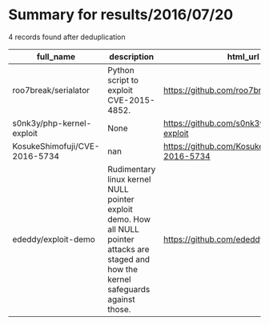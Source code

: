 
# Summary for results/2016/07/20
    
4 records found after deduplication

| full_name | description | html_url | matched_list | matched_count | pushed_at | size | stargazers_count | language | forks_count |
|-------------------------------|------------------------------------------------------------------------------------------------------------------------------------------|--------------------------------------------------|----------------|-----------------|---------------------------|--------|--------------------|------------|---------------|
| roo7break/serialator | Python script to exploit CVE-2015-4852. | https://github.com/roo7break/serialator | ['exploit'] | 1 | 2016-07-20 14:14:44+00:00 | 12 | 29 | Python | 17 |
| s0nk3y/php-kernel-exploit | None | https://github.com/s0nk3y/php-kernel-exploit | ['exploit'] | 1 | 2016-07-20 05:54:38+00:00 | 24 | 3 | PHP | 1 |
| KosukeShimofuji/CVE-2016-5734 | nan | https://github.com/KosukeShimofuji/CVE-2016-5734 | ['cve-2'] | 1 | 2016-07-20 02:59:55+00:00 | 8 | 0 | VimL | 0 |
| ededdy/exploit-demo | Rudimentary linux kernel NULL pointer exploit demo. How all NULL pointer attacks are staged and how the kernel safeguards against those. | https://github.com/ededdy/exploit-demo | ['exploit'] | 1 | 2016-07-20 15:54:19+00:00 | 2 | 1 | C | 0 |
